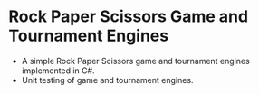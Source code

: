 # Rock Paper Scissors Game and Tournament Engines

- A simple Rock Paper Scissors game and tournament engines implemented in C#.
- Unit testing of game and tournament engines.
